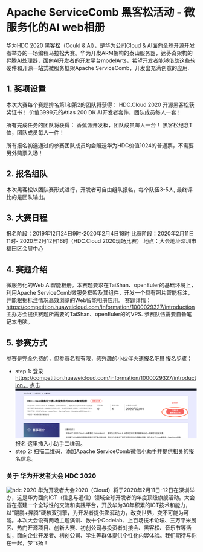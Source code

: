 # Apache ServiceComb 黑客松活动 - 微服务化的AI web相册

华为HDC 2020 黑客松（Could & AI），是华为公司Cloud & AI面向全球开源开发者举办的一场编程马拉松大赛。华为开发ARM架构的泰山服务器，达芬奇架构的昇腾AI处理器，面向AI开发者的开发平台modelArts，希望开发者能够借助这些软硬件和开源一站式微服务框架Apache ServiceComb，开发出充满创意的应用.

## 1. 奖项设置
本次大赛每个赛题排名第1和第2的团队将获得：
HDC.Cloud 2020 开源黑客松获奖证书！
价值3999元的Atlas 200 DK AI开发者套件，团队成员每人一套！

所有完成任务的团队将获得：
香蕉派开发板，团队成员每人一台！
黑客松纪念T恤，团队成员每人一件！

所有报名初选通过的参赛团队成员均会赠送华为HDC价值1024的普通票，不需要另外购票入场！

## 2. 报名组队
本次黑客松以团队赛形式进行，开发者可自由组队报名，每个队伍3-5人, 最终评比的是团队输出。

## 3. 大赛日程
报名阶段：2019年12月24日9时-2020年2月4日18时
比赛阶段：2020年2月11日11时- 2020年2月12日16时（HDC.Cloud 2020现场比赛）
地点：大会地址深圳市福田区会展中心

## 4. 赛题介绍
   微服务化的Web AI智能相册。本赛题要求在TaiShan、openEuler的基础环境上，利用Apache ServiceComb微服务框架及其组件，开发一个具有照片智能标注，并能根据标注情况高效浏览的Web智能相册应用。
   赛题详情：https://competition.huaweicloud.com/information/1000029327/introduction
   主办方会提供赛题所需要的TaiShan、openEuler的的VPS. 参赛队伍需要自备笔记本电脑。
## 5. 参赛方式
  参赛是完全免费的，但参赛名额有限，感兴趣的小伙伴火速报名吧!!!
  报名步骤：
  * step 1: 登录 https://competition.huaweicloud.com/information/1000029327/introduction， 点击
  ![黑客松报名](images/apply.png)
  报名
  这里插入小助手二维码。
  * step 2: 扫描二维码，添加Apache ServiceComb微信小助手并提供相关的报名信息。
    

### 关于 华为开发者大会 HDC 2020
![hdc 2020](images/hdc_2020.png)
华为开发者大会2020（Cloud）将于2020年2月11日-12日在深圳举办，这是华为面向ICT（信息与通信）领域全球开发者的年度顶级旗舰活动。大会旨在搭建一个全球性的交流和实践平台，开放华为30年积累的ICT技术和能力，以“鲲鹏+昇腾”硬核双引擎，为开发者提供澎湃动力，改变世界，变不可能为可能。本次大会设有两场主题演讲、数十个Codelab、上百场技术论坛、三万平米展区、热门开源项目、创新大赛、初创公司与投资者对接会、黑客松、音乐节等活动，面向企业开发者、初创公司、学生等群体提供个性化内容体验。我们期待与你在一起，梦飞扬！

